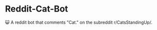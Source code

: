 # Reddit-Cat-Bot
 :smiley_cat: A reddit bot that comments "Cat." on the subreddit r/CatsStandingUp/.
